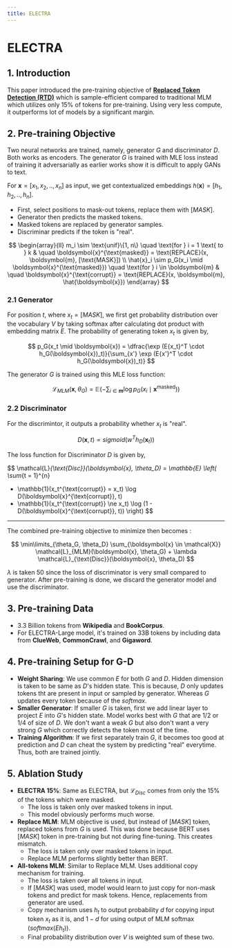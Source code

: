 ```yaml
---
title: ELECTRA
---
```


# ELECTRA

## 1. Introduction

This paper introduced the pre-training objective of [**Replaced Token Detection (RTD)**](./codebert.md#32-rtd) which is sample-efficient compared to traditional MLM which utilizes only 15% of tokens for pre-training. Using very less compute, it outperforms lot of models by a significant margin.

## 2. Pre-training Objective

Two neural networks are trained, namely, generator $G$ and discriminator $D$. Both works as encoders. The generator $G$ is trained with $\text{MLE}$ loss instead of training it adversarially as earlier works show it is difficult to apply GANs to text.


For $\boldsymbol{x} = [x_1, x_2, .., x_n]$ as input, we get contextualized embeddings $h(\boldsymbol{x}) = [h_1, h_2, .., h_n]$.  

- First, select positions to mask-out tokens, replace them with $[MASK]$.  
- Generator then predicts the masked tokens.  
- Masked tokens are replaced by generator samples.  
- Discriminar predicts if the token is "real".

$$
\begin{array}{ll}
m_i \sim \text{unif}\{1, n\} \quad \text{for } i = 1 \text{ to } k 
& \quad \boldsymbol{x}^{\text{masked}} = \text{REPLACE}(x, \boldsymbol{m}, [\text{MASK}]) \\
\hat{x}_i \sim p_G(x_i \mid \boldsymbol{x}^{\text{masked}}) \quad \text{for } i \in \boldsymbol{m}
& \quad \boldsymbol{x}^{\text{corrupt}} = \text{REPLACE}(x, \boldsymbol{m}, \hat{\boldsymbol{x}})
\end{array}
$$

### 2.1 Generator

For position $t$, where $x_t = [MASK]$, we first get probability distribution over the vocabulary $V$ by taking softmax after calculating dot product with embedding matrix $E$. The probability of generating token $x_t$ is given by,

$$
p_G(x_t \mid \boldsymbol{x}) = 
    \dfrac{\exp (E{x_t}^T \cdot h_G(\boldsymbol{x})_t)}{\sum_{x'} \exp (E{x'}^T \cdot h_G(\boldsymbol{x})_t)}
$$

The generator $G$ is trained using this $\text{MLE}$ loss function: 

$$
\mathcal{L}_{MLM}(\boldsymbol{x}, \theta_G) = 
\mathbb{E} \left(
    - \sum_{i \in \boldsymbol{m}} \log p_G(x_i \mid \boldsymbol{x}^{\text{masked}})
\right)
$$

### 2.2 Discriminator

For the discrimintor, it outputs a probability whether $x_t$ is "real". 

$$
D(\boldsymbol{x}, t) = sigmoid(w^T h_D(\boldsymbol{x}_t))
$$

The loss function for Discriminator $D$ is given by,

$$
\mathcal{L}_{\text{Disc}}(\boldsymbol{x}, \theta_D) = 
\mathbb{E} \left( 
\sum_{t = 1}^{n} 
- \mathbb{1}(x_t^{\text{corrupt}} = x_t) \log D(\boldsymbol{x}^{\text{corrupt}}, t)
- \mathbb{1}(x_t^{\text{corrupt}} \ne x_t) \log (1 - D(\boldsymbol{x}^{\text{corrupt}}, t))
\right)
$$

---

The combined pre-training objective to minimize then becomes :

$$
\min\limits_{\theta_G, \theta_D} \sum_{\boldsymbol{x} \in \mathcal{X}} 
\mathcal{L}_{MLM}(\boldsymbol{x}, \theta_G) + \lambda \mathcal{L}_{\text{Disc}}(\boldsymbol{x}, \theta_D)
$$

$\lambda$ is taken 50 since the loss of discriminator is very small compared to generator. After pre-training is done, we discard the generator model and use the discriminator. 

## 3. Pre-training Data

- 3.3 Billion tokens from **Wikipedia** and **BookCorpus**.
- For ELECTRA-Large model, it's trained on 33B tokens by including data from **ClueWeb**, **CommonCrawl**, and **Gigaword**.

## 4. Pre-training Setup for G-D 

- **Weight Sharing**: We use common $E$ for both $G$ and $D$. Hidden dimension is taken to be same as $D$'s hidden state. This is because, $D$ only updates tokens tht are present in input or sampled by generator. Whereas $G$ updates every token because of the $softmax$.
- **Smaller Generator**: If smaller $G$ is taken, first we add linear layer to project $E$ into $G$'s hidden state. Model works best with $G$ that are 1/2 or 1/4 of size of $D$. We don't want a weak $G$ but also don't want a very strong $G$ which correctly detects the token most of the time.
- **Training Algorithm**: If we first separately train $G$, it becomes too good at prediction and $D$ can cheat the system by predicting "real" everytime. Thus, both are trained jointly.

## 5. Ablation Study

- **ELECTRA 15%**: Same as ELECTRA, but $\mathcal{L}_{Disc}$ comes from only the 15% of the tokens which were masked. 
    - The loss is taken only over masked tokens in input. 
    - This model obviously performs much worse.
- **Replace MLM**: MLM objective is used, but instead of $[MASK]$ token, replaced tokens from $G$ is used. This was done because BERT uses $[MASK]$ token in pre-training but not during fine-tuning. This creates mismatch. 
    - The loss is taken only over masked tokens in input.
    - Replace MLM performs slightly better than BERT. 
- **All-tokens MLM**: Similar to Replace MLM. Uses additional copy mechanism for training.
    - The loss is taken over all tokens in input. 
    - If $[MASK]$ was used, model would learn to just copy for non-mask tokens and predict for mask tokens. Hence, replacements from generator are used.
    - Copy mechanism uses $h_t$ to output probability $d$ for copying input token $x_t$ as it is, and $1 - d$ for using output of MLM softmax ($softmax(Eh_t)$).
    - Final probability distribution over $V$ is weighted sum of these two.